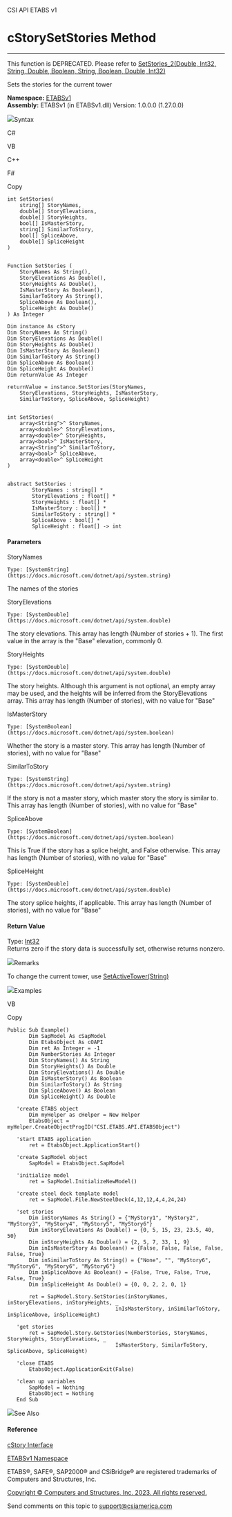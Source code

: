 ﻿

CSI API ETABS v1

# cStorySetStories Method  
  
---  
  
This function is DEPRECATED. Please refer to [SetStories_2(Double, Int32,
String, Double, Boolean, String, Boolean, Double,
Int32)](4d9a32f2-52d2-5fc1-3bf7-97a5b1c35198.htm)

Sets the stories for the current tower

**Namespace:** [ETABSv1](2780f1b8-2033-5289-2298-1cdb2a7508d9.htm)  
**Assembly:** ETABSv1 (in ETABSv1.dll) Version: 1.0.0.0 (1.27.0.0)

![](../icons/SectionExpanded.png)Syntax

C#

VB

C++

F#

Copy

    
    
    int SetStories(
    	string[] StoryNames,
    	double[] StoryElevations,
    	double[] StoryHeights,
    	bool[] IsMasterStory,
    	string[] SimilarToStory,
    	bool[] SpliceAbove,
    	double[] SpliceHeight
    )
    
    
    Function SetStories ( 
    	StoryNames As String(),
    	StoryElevations As Double(),
    	StoryHeights As Double(),
    	IsMasterStory As Boolean(),
    	SimilarToStory As String(),
    	SpliceAbove As Boolean(),
    	SpliceHeight As Double()
    ) As Integer
    
    Dim instance As cStory
    Dim StoryNames As String()
    Dim StoryElevations As Double()
    Dim StoryHeights As Double()
    Dim IsMasterStory As Boolean()
    Dim SimilarToStory As String()
    Dim SpliceAbove As Boolean()
    Dim SpliceHeight As Double()
    Dim returnValue As Integer
    
    returnValue = instance.SetStories(StoryNames, 
    	StoryElevations, StoryHeights, IsMasterStory, 
    	SimilarToStory, SpliceAbove, SpliceHeight)
    
    
    int SetStories(
    	array<String^>^ StoryNames, 
    	array<double>^ StoryElevations, 
    	array<double>^ StoryHeights, 
    	array<bool>^ IsMasterStory, 
    	array<String^>^ SimilarToStory, 
    	array<bool>^ SpliceAbove, 
    	array<double>^ SpliceHeight
    )
    
    
    abstract SetStories : 
            StoryNames : string[] * 
            StoryElevations : float[] * 
            StoryHeights : float[] * 
            IsMasterStory : bool[] * 
            SimilarToStory : string[] * 
            SpliceAbove : bool[] * 
            SpliceHeight : float[] -> int 
    

#### Parameters

StoryNames

    Type: [SystemString](https://docs.microsoft.com/dotnet/api/system.string)  
The names of the stories

StoryElevations

    Type: [SystemDouble](https://docs.microsoft.com/dotnet/api/system.double)  
The story elevations. This array has length (Number of stories + 1). The first
value in the array is the "Base" elevation, commonly 0.

StoryHeights

    Type: [SystemDouble](https://docs.microsoft.com/dotnet/api/system.double)  
The story heights. Although this argument is not optional, an empty array may
be used, and the heights will be inferred from the StoryElevations array. This
array has length (Number of stories), with no value for "Base"

IsMasterStory

    Type: [SystemBoolean](https://docs.microsoft.com/dotnet/api/system.boolean)  
Whether the story is a master story. This array has length (Number of
stories), with no value for "Base"

SimilarToStory

    Type: [SystemString](https://docs.microsoft.com/dotnet/api/system.string)  
If the story is not a master story, which master story the story is similar
to. This array has length (Number of stories), with no value for "Base"

SpliceAbove

    Type: [SystemBoolean](https://docs.microsoft.com/dotnet/api/system.boolean)  
This is True if the story has a splice height, and False otherwise. This array
has length (Number of stories), with no value for "Base"

SpliceHeight

    Type: [SystemDouble](https://docs.microsoft.com/dotnet/api/system.double)  
The story splice heights, if applicable. This array has length (Number of
stories), with no value for "Base"

#### Return Value

Type: [Int32](https://docs.microsoft.com/dotnet/api/system.int32)  
Returns zero if the story data is successfully set, otherwise returns nonzero.

![](../icons/SectionExpanded.png)Remarks

To change the current tower, use
[SetActiveTower(String)](59404401-796c-f28d-0c18-314f935a59b0.htm)

![](../icons/SectionExpanded.png)Examples

VB

Copy

    
    
    Public Sub Example()
           Dim SapModel As cSapModel
           Dim EtabsObject As cOAPI
           Dim ret As Integer = -1
           Dim NumberStories As Integer
           Dim StoryNames() As String
           Dim StoryHeights() As Double
           Dim StoryElevations() As Double
           Dim IsMasterStory() As Boolean
           Dim SimilarToStory() As String
           Dim SpliceAbove() As Boolean
           Dim SpliceHeight() As Double
    
       'create ETABS object
           Dim myHelper as cHelper = New Helper
           EtabsObject = myHelper.CreateObjectProgID("CSI.ETABS.API.ETABSObject")
    
       'start ETABS application
           ret = EtabsObject.ApplicationStart()
    
       'create SapModel object
           SapModel = EtabsObject.SapModel
    
       'initialize model
           ret = SapModel.InitializeNewModel()
    
       'create steel deck template model
           ret = SapModel.File.NewSteelDeck(4,12,12,4,4,24,24)
    
       'set stories
           Dim inStoryNames As String() = {"MyStory1", "MyStory2", "MyStory3", "MyStory4", "MyStory5", "MyStory6"}
           Dim inStoryElevations As Double() = {0, 5, 15, 23, 23.5, 40, 50}
           Dim inStoryHeights As Double() = {2, 5, 7, 33, 1, 9}
           Dim inIsMasterStory As Boolean() = {False, False, False, False, False, True}
           Dim inSimilarToStory As String() = {"None", "", "MyStory6", "MyStory6", "MyStory6", "MyStory6"}
           Dim inSpliceAbove As Boolean() = {False, True, False, True, False, True}
           Dim inSpliceHeight As Double() = {0, 0, 2, 2, 0, 1}
    
           ret = SapModel.Story.SetStories(inStoryNames, inStoryElevations, inStoryHeights, _
                                       inIsMasterStory, inSimilarToStory, inSpliceAbove, inSpliceHeight)
    
       'get stories
           ret = SapModel.Story.GetStories(NumberStories, StoryNames, StoryHeights, StoryElevations, _
                                       IsMasterStory, SimilarToStory, SpliceAbove, SpliceHeight)
    
       'close ETABS
           EtabsObject.ApplicationExit(False)
    
       'clean up variables
           SapModel = Nothing
           EtabsObject = Nothing
       End Sub

![](../icons/SectionExpanded.png)See Also

#### Reference

[cStory Interface](1683ba07-55f5-11ab-520a-fc7bab96a41c.htm)

[ETABSv1 Namespace](2780f1b8-2033-5289-2298-1cdb2a7508d9.htm)

ETABS®, SAFE®, SAP2000® and CSiBridge® are registered trademarks of Computers
and Structures, Inc.  

[Copyright © Computers and Structures, Inc. 2023. All rights
reserved.](http://www.csiamerica.com)

Send comments on this topic to
[support@csiamerica.com](mailto:support%40csiamerica.com?Subject=CSI%20API%20ETABS%20v1)

